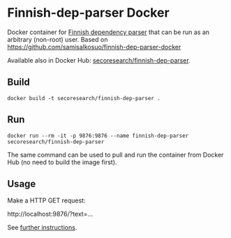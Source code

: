 # Finnish-dep-parser Docker

Docker container for [Finnish dependency parser](https://github.com/TurkuNLP/Finnish-dep-parser) that can be run as an arbitrary (non-root) user. Based on https://github.com/samisalkosuo/finnish-dep-parser-docker

Available also in Docker Hub: [secoresearch/finnish-dep-parser](https://hub.docker.com/r/secoresearch/finnish-dep-parser/).

## Build

`docker build -t secoresearch/finnish-dep-parser .`

## Run

`docker run --rm -it -p 9876:9876 --name finnish-dep-parser secoresearch/finnish-dep-parser`

The same command can be used to pull and run the container from Docker Hub (no need to build the image first).

## Usage

Make a HTTP GET request:

http://localhost:9876/?text=...

See [further instructions](https://github.com/samisalkosuo/finnish-dep-parser-docker).
